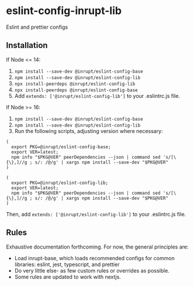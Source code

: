 # eslint-config-inrupt-lib
Eslint and prettier configs

## Installation

If Node <= 14:

1. `npm install --save-dev @inrupt/eslint-config-base`
1. `npm install --save-dev @inrupt/eslint-config-lib`
1. `npx install-peerdeps @inrupt/eslint-config-lib`
1. `npx install-peerdeps @inrupt/eslint-config-base`
1. Add `extends: ['@inrupt/eslint-config-lib']` to your .eslintrc.js file.

If Node >= 16:

1. `npm install --save-dev @inrupt/eslint-config-base`
1. `npm install --save-dev @inrupt/eslint-config-lib`
1. Run the following scripts, adjusting version where necessary:

```
(
  export PKG=@inrupt/eslint-config-base;
  export VER=latest;
  npm info "$PKG@VER" peerDependencies --json | command sed 's/[\{\},]//g ; s/: /@/g' | xargs npm install --save-dev "$PKG@VER"
)
```

```
(
  export PKG=@inrupt/eslint-config-lib;
  export VER=latest;
  npm info "$PKG@VER" peerDependencies --json | command sed 's/[\{\},]//g ; s/: /@/g' | xargs npm install --save-dev "$PKG@VER"
)
```

Then, add `extends: ['@inrupt/eslint-config-lib']` to your .eslintrc.js file.

## Rules

Exhaustive documentation forthcoming. For now, the general principles are:

* Load inrupt-base, which loads recommended configs for common libraries: eslint, jest, typescript,
  and prettier
* Do very little else- as few custom rules or overrides as possible.
* Some rules are updated to work with nextjs.
